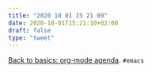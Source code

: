 ```yaml
---
title: "2020 10 01 15 21 09"
date: 2020-10-01T15:21:10+02:00
draft: false
type: "tweet"
---
```

[Back to basics: org-mode agenda](https://joshrollinswrites.com/help-desk-head-desk/2020-07-16/). `#emacs`
